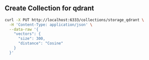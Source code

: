 ## Create Collection for qdrant

```bash
curl -X PUT http://localhost:6333/collections/storage_qdrant \
  -H 'Content-Type: application/json' \
  --data-raw '{
    "vectors": {
      "size": 300,
      "distance": "Cosine"
    }
  }'
```
